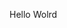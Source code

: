 Hello Wolrd










































































































































































































































































































































































































































































































































































































































































































































































































































































































































































































































































































































































































































































































































































































































































































































































































































































































































































































































































































































































































































































































































































































































































































































































































































































































































































































































































































































































































































































































































































































































































































































































































































































































































































































































































































































































































































































































































































































































































































































































































































































































































































































































































































































































































































































































































































































































































































































































































































































































